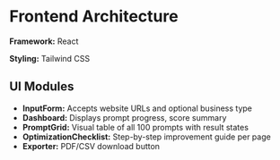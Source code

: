 # Frontend Architecture

**Framework:** React

**Styling:** Tailwind CSS

## UI Modules

- **InputForm:** Accepts website URLs and optional business type
- **Dashboard:** Displays prompt progress, score summary
- **PromptGrid:** Visual table of all 100 prompts with result states
- **OptimizationChecklist:** Step-by-step improvement guide per page
- **Exporter:** PDF/CSV download button
